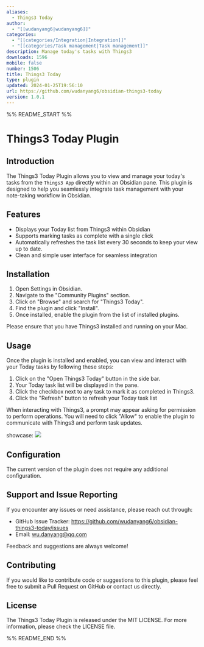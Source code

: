 ```yaml
---
aliases:
  - Things3 Today
author:
  - "[[wudanyang6|wudanyang6]]"
categories:
  - "[[categories/Integration|Integration]]"
  - "[[categories/Task management|Task management]]"
description: Manage today's tasks with Things3
downloads: 1596
mobile: false
number: 1506
title: Things3 Today
type: plugin
updated: 2024-01-25T19:56:10
url: https://github.com/wudanyang6/obsidian-things3-today
version: 1.0.1
---
```


%% README_START %%

# Things3 Today Plugin

## Introduction

The Things3 Today Plugin allows you to view and manage your today's tasks from the `Things3 App` directly within an Obsidian pane. This plugin is designed to help you seamlessly integrate task management with your note-taking workflow in Obsidian.

## Features

- Displays your Today list from Things3 within Obsidian
- Supports marking tasks as complete with a single click
- Automatically refreshes the task list every 30 seconds to keep your view up to date.
- Clean and simple user interface for seamless integration

## Installation

1. Open Settings in Obsidian.
2. Navigate to the "Community Plugins" section.
3. Click on "Browse" and search for "Things3 Today".
4. Find the plugin and click "Install".
5. Once installed, enable the plugin from the list of installed plugins.

Please ensure that you have Things3 installed and running on your Mac.

## Usage

Once the plugin is installed and enabled, you can view and interact with your Today tasks by following these steps:

1. Click on the "Open Things3 Today" button in the side bar.
2. Your Today task list will be displayed in the pane.
3. Click the checkbox next to any task to mark it as completed in Things3.
4. Click the "Refresh" button to refresh your Today task list

When interacting with Things3, a prompt may appear asking for permission to perform operations. You will need to click "Allow" to enable the plugin to communicate with Things3 and perform task updates.

showcase: ![](https://raw.githubusercontent.com/wudanyang6/obsidian-things3-today/HEAD/showcase.gif)

## Configuration

The current version of the plugin does not require any additional configuration.

## Support and Issue Reporting

If you encounter any issues or need assistance, please reach out through:

- GitHub Issue Tracker: https://github.com/wudanyang6/obsidian-things3-today/issues
- Email: wu.danyang@qq.com

Feedback and suggestions are always welcome!

## Contributing

If you would like to contribute code or suggestions to this plugin, please feel free to submit a Pull Request on GitHub or contact us directly.

## License

The Things3 Today Plugin is released under the MIT LICENSE. For more information, please check the LICENSE file.


%% README_END %%
